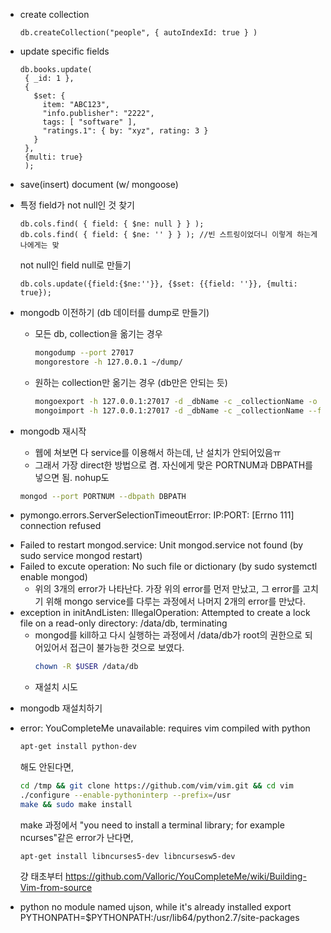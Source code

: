 - create collection
  ```mongodb
  db.createCollection("people", { autoIndexId: true } )
  ```
- update specific fields
  ```mongo
  db.books.update(
   { _id: 1 },
   {
     $set: {
       item: "ABC123",
       "info.publisher": "2222",
       tags: [ "software" ],
       "ratings.1": { by: "xyz", rating: 3 }
     }
   },
   {multi: true}
   );
   ```
- save(insert) document (w/ mongoose)


- 특정 field가 not null인 것 찾기
  ```mongodb
  db.cols.find( { field: { $ne: null } } );
  db.cols.find( { field: { $ne: '' } } ); //빈 스트링이었더니 이렇게 하는게 나에게는 맞
  ```
  not null인 field null로 만들기
  ```mongodb
  db.cols.update({field:{$ne:''}}, {$set: {{field: ''}}, {multi: true});
  ```

- mongodb 이전하기 (db 데이터를 dump로 만들기)
  - 모든 db, collection을 옮기는 경우
    ```bash
    mongodump --port 27017
    mongorestore -h 127.0.0.1 ~/dump/
    ```
  - 원하는 collection만 옮기는 경우 (db만은 안되는 듯)
    ``` bash
    mongoexport -h 127.0.0.1:27017 -d _dbName -c _collectionName -o _filename.json
    mongoimport -h 127.0.0.1:27017 -d _dbName -c _collectionName --file _filename.json
    ```
    
- mongodb 재시작
  - 웹에 쳐보면 다 service를 이용해서 하는데, 난 설치가 안되어있음ㅠ
  - 그래서 가장 direct한 방법으로 켬. 자신에게 맞은 PORTNUM과 DBPATH를 넣으면 됨. nohup도 
  ```bash
  mongod --port PORTNUM --dbpath DBPATH
  ```
    
- pymongo.errors.ServerSelectionTimeoutError: IP:PORT: [Errno 111] connection refused
+ Failed to restart mongod.service: Unit mongod.service not found (by sudo service mongod restart)
+ Failed to excute operation: No such file or dictionary (by sudo systemctl enable mongod)
  - 위의 3개의 error가 나타난다. 가장 위의 error를 먼저 만났고, 그 error를 고치기 위해 mongo service를 다루는 과정에서 나머지 2개의 error를 만났다.
+ exception in initAndListen: IllegalOperation: Attempted to create a lock file on a read-only directory: /data/db, terminating
  - mongod를 kill하고 다시 실행하는 과정에서 /data/db가 root의 권한으로 되어있어서 접근이 불가능한 것으로 보였다.
    ```bash
    chown -R $USER /data/db
    ```
  - 재설치 시도
  
- mongodb 재설치하기

- error: YouCompleteMe unavailable: requires vim compiled with python
  ```bash
  apt-get install python-dev
  ```
  해도 안된다면,
  ```bash
  cd /tmp && git clone https://github.com/vim/vim.git && cd vim
  ./configure --enable-pythoninterp --prefix=/usr
  make && sudo make install
  ```
  make 과정에서 "you need to install a terminal library; for example ncurses"같은 error가 난다면,
  ```
  apt-get install libncurses5-dev libncursesw5-dev
  ```
  걍 태초부터 
  https://github.com/Valloric/YouCompleteMe/wiki/Building-Vim-from-source

- python no module named ujson, while it's already installed
  export PYTHONPATH=$PYTHONPATH:/usr/lib64/python2.7/site-packages
